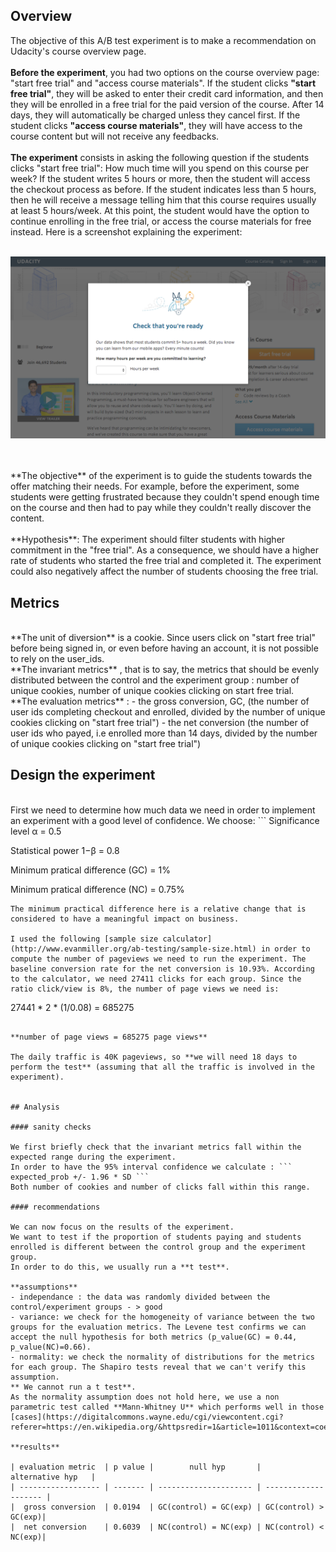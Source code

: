 ## Overview

The objective of this A/B test experiment is to make a recommendation on Udacity's course overview page.
<br>
<br>
**Before the experiment**, you had two options on the course overview page: "start free trial" and "access course materials".
If the student clicks **"start free trial"**, they will be asked to enter their credit card information, and then they will be enrolled in a free trial for the paid version of the course. After 14 days, they will automatically be charged unless they cancel first. If the student clicks **"access course materials"**, they will have access to the course content but will not receive any feedbacks.
<br>
<br>
**The experiment** consists in asking the following question if the students clicks "start free trial": How much time will you spend on this course per week? If the student writes 5 hours or more, then the student will access the checkout process as before. If the student indicates less than 5 hours, then he will receive a message telling him that this course requires usually at least 5 hours/week. At this point, the student would have the option to continue enrolling in the free trial, or access the course materials for free instead. Here is a screenshot explaining the experiment:
<br>
<br>
<p align="center">
  <img src= "https://github.com/guillaumedelaloy/ab-testing/blob/master/image/Final Project_ Experiment Screenshot.png?raw=true">
</p>
<br>
<br>
**The objective** of the experiment is to guide the students towards the offer matching their needs. For example, before the experiment, some students were getting frustrated because they couldn't spend enough time on the course and then had to pay while they couldn't really discover the content.
<br>
<br>
**Hypothesis**: 
The experiment should filter students with higher commitment in the "free trial". As a consequence, we should have a higher rate of students who started the free trial and completed it.
The experiment could also negatively affect the number of students choosing the free trial.


## Metrics
<br>
**The unit of diversion** is a cookie. Since users click on "start free trial" before being signed in, or even before having an account, it is not possible to rely on the user_ids.
<br>
**The invariant metrics** , that is to say, the metrics that should be evenly distributed between the control and the experiment group : number of unique cookies, number of unique cookies clicking on start free trial.
<br>
**The evaluation metrics** : 
- the gross conversion, GC, (the number of user ids completing checkout and enrolled, divided by the number of unique cookies clicking on "start free trial")
- the net conversion (the number of user ids who payed, i.e enrolled more than 14 days, divided by the number of unique cookies clicking on "start free trial")


## Design the experiment
<br>
First we need to determine how much data we need in order to implement an experiment with a good level of confidence.
We choose:
```
Significance level α = 0.5

Statistical power 1−β = 0.8

Minimum pratical difference (GC) = 1%

Minimum pratical difference (NC) = 0.75%
```
The minimum practical difference here is a relative change that is considered to have a meaningful impact on business.

I used the following [sample size calculator](http://www.evanmiller.org/ab-testing/sample-size.html) in order to compute the number of pageviews we need to run the experiment. The baseline conversion rate for the net conversion is 10.93%. According to the calculator, we need 27411 clicks for each group. Since the ratio click/view is 8%, the number of page views we need is:
```
27441 * 2 * (1/0.08) = 685275
```

**number of page views = 685275 page views**

The daily traffic is 40K pageviews, so **we will need 18 days to perform the test** (assuming that all the traffic is involved in the experiment).


## Analysis

#### sanity checks

We first briefly check that the invariant metrics fall within the expected range during the experiment.
In order to have the 95% interval confidence we calculate : ``` expected_prob +/- 1.96 * SD ```
Both number of cookies and number of clicks fall within this range.

#### recommendations

We can now focus on the results of the experiment. 
We want to test if the proportion of students paying and students enrolled is different between the control group and the experiment group.
In order to do this, we usually run a **t test**.

**assumptions**
- independance : the data was randomly divided between the control/experiment groups - > good
- variance: we check for the homogeneity of variance between the two groups for the evaluation metrics. The Levene test confirms we can accept the null hypothesis for both metrics (p_value(GC) = 0.44, p_value(NC)=0.66).
- normality: we check the normality of distributions for the metrics for each group. The Shapiro tests reveal that we can't verify this assumption.
** We cannot run a t test**.
As the normality assumption does not hold here, we use a non parametric test called **Mann-Whitney U** which performs well in those [cases](https://digitalcommons.wayne.edu/cgi/viewcontent.cgi?referer=https://en.wikipedia.org/&httpsredir=1&article=1011&context=coe_tbf)

**results**

| evaluation metric  | p value |        null hyp       |    alternative hyp   |
| ------------------ | ------- | --------------------- | -------------------- |
|  gross conversion  | 0.0194  | GC(control) = GC(exp) | GC(control) > GC(exp)|
|  net conversion    | 0.6039  | NC(control) = NC(exp) | NC(control) < NC(exp)|

